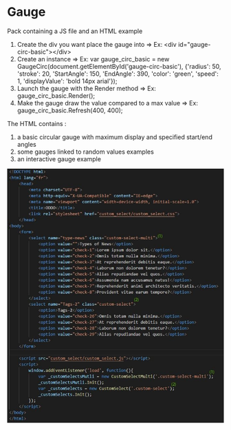 # Gauge
Pack containing a JS file and an HTML example

1) Create the div you want place the gauge into => Ex: &lt;div id="gauge-circ-basic"&gt;&lt;/div&gt;
2) Create an instance => Ex: var gauge_circ_basic = new GaugeCirc(document.getElementById('gauge-circ-basic'), {'radius': 50, 'stroke': 20, 'StartAngle': 150, 'EndAngle': 390, 'color': 'green', 'speed': 1, 'displayValue': 'bold 14px arial'});
3) Launch the gauge with the Render method => Ex: gauge_circ_basic.Render();
4) Make the gauge draw the value compared to a max value => Ex: gauge_circ_basic.Refresh(400, 400);

The HTML contains :
1) a basic circular gauge with maximum display and specified start/end angles
2) some gauges linked to random values examples 
3) an interactive gauge example

![alt text](https://github.com/AlexBelin/CustomSelect/blob/main/screen02.jpg)
